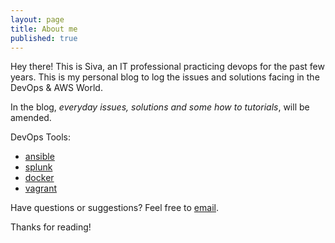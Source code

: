 ```yaml
---
layout: page
title: About me
published: true
---
```


<p class="message">
  Hey there! This is Siva, an IT professional practicing devops for the past few years. This is my personal blog to log the issues and solutions facing in the DevOps & AWS World. 
</p>

In the blog, *everyday issues, solutions and some how to tutorials*, will be amended.  

DevOps Tools:

* [ansible](http://ansible.com)
* [splunk](http://splunk.com)
* [docker](http://docker.com)
* [vagrant](http://vagrantup.com)


Have questions or suggestions? Feel free to [email](sivamuthu.uk@gmail.com).

Thanks for reading!
